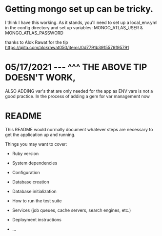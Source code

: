 # Getting mongo set up can be tricky.

I think I have this working. As it stands, you'll need to set up a local_env.yml in the config directory and set up variables: MONGO_ATLAS_USER & MONGO_ATLAS_PASSWORD

thanks to Alok Rawat for the tip https://qiita.com/alokrawat050/items/0d7791b3915579f95791

# 05/17/2021 --- ^^^ THE ABOVE TIP DOESN'T WORK,

ALSO ADDING var's that are only needed for the app as ENV vars is not a good practice.
In the process of adding a gem for var management now

# README

This README would normally document whatever steps are necessary to get the
application up and running.

Things you may want to cover:

- Ruby version

- System dependencies

- Configuration

- Database creation

- Database initialization

- How to run the test suite

- Services (job queues, cache servers, search engines, etc.)

- Deployment instructions

- ...

